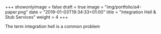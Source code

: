 +++
showonlyimage = false
draft = true
image = "img/portfolio/a4-paper.png"
date = "2019-01-03T19:34:33+01:00"
title = "Integration Hell & Stub Services"
weight = 4
+++

The term integration hell is a common problem 